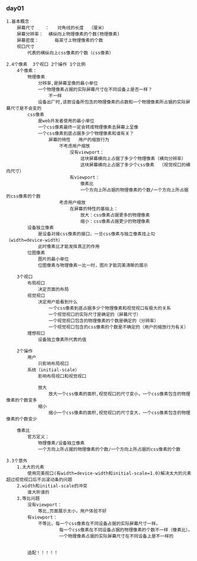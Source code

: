 ### day01  
	1.基本概念
		屏幕尺寸	：	对角线的长度	（厘米）
		屏幕分辨率：  横纵向上物理像素的个数(物理像素)
		屏幕密度：      每英寸上物理像素的个数
		视口尺寸
			代表的横纵向上css像素的个数（css像素）
	
	2.4个像素  3个视口 2个操作 1个比例
		4个像素：
			物理像素
				分辨率,是屏幕呈像的最小单位
				一个物理像素占据的实际屏幕尺寸在不同设备上是否一样？
					不一样
				设备出厂时,该款设备所包含的物理像素的点数和一个物理像素所占据的实际屏幕尺寸是不会变的
			css像素
				是web开发者使用的最小单位
				一个css像素最终一定会转成物理像素去屏幕上呈像
				一个css像素到底占据多少个物理像素和谁有关？
					屏幕的特性   用户的缩放行为
						不考虑用户缩放
							没有viewport：
								这块屏幕横向上占据了多少个物理像素（横向分辨率）
								这块屏幕横向上占据了多少个css像素  （视觉视口的横向尺寸）
							有viewport：
								像素比
								一个方向上所占据的物理像素的个数/一个方向上所占据的css像素的个数
						考虑用户缩放
							在屏幕的特性的基础上：
								放大：css像素占据更多的物理像素
								缩小：css像素占据更少的物理像素
			设备独立像素
				是设备对接css像素的接口，一旦css像素与独立像素挂上勾（width=device-width）
				此时像素比才能发挥真正的作用				
			位图像素
				图片的最小单位
				位图像素与物理像素一比一时，图片才能完美清晰的展示
		
		3个视口
			布局视口
				决定页面的布局
			视觉视口
				决定用户能看到什么
					一个css像素到底占据多少个物理像素和视觉视口有极大的关系
					一个视觉视口的实际尺寸是确定的（屏幕尺寸）
					一个视觉视口包含的物理像素的个数是确定的（分辨率）
					一个视觉视口包含的css像素的个数是不确定的（用户的缩放行为有关）
			理想视口
				设备独立像素所代表的值
		
		2个操作
			用户
				只影响布局视口
			系统（initial-scale）
				影响布局视口和视觉视口
		
				放大
					放大一个css像素的面积,视觉视口的尺寸变小，一个css像素包含的物理像素的个数变多
				缩小
					缩小一个css像素的面积,视觉视口的尺寸变大，一个css像素包含的物理像素的个数变少
		
		像素比
			官方定义：
				物理像素/设备独立像素
				一个方向上所占据的物理像素的个数/一个方向上所占据的css像素的个数
	
	3.3个意外
		1.太大的元素
			使用完美视口(有width=device-width和initial-scale=1.0)解决太大的元素超过视觉视口后不出滚动条的问题
		2.width和initial-scale的冲突
			谁大听谁的
		3.等比问题
			没有viewport：
				等比,页面展示太小，用户体验不好
			有viewport：
				不等比，每一个css像素在不同设备占据的实际屏幕尺寸一样。
						每一个css像素在不同设备占据的物理像素的个数不一样（像素比）。
						一个物理像素占据的实际屏幕尺寸在不同设备上是不一样的
			
			
			适配！！！！！
					
